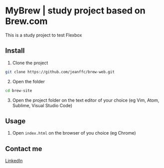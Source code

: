 # MyBrew | study project based on Brew.com

This is a study project to test Flexbox

## Install

1. Clone the project

```bash
git clone https://github.com/jeanffc/brew-web.git
```

2. Open the folder

```bash
cd brew-site
```

3. Open the project folder on the text editor of your choice (eg Vim, Atom, Sublime, Visual Studio Code)

## Usage

1. Open `index.html` on the browser of you choice (eg Chrome)

## Contact me

<a href="https://www.linkedin.com/in/jeancampos/"> LinkedIn</a>
